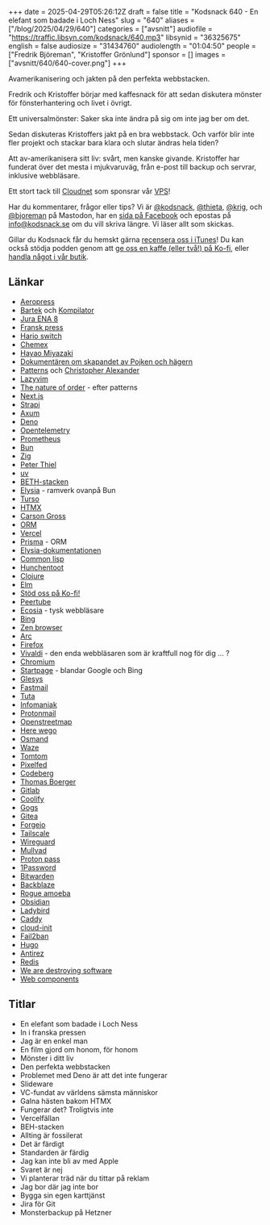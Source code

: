 +++
date = 2025-04-29T05:26:12Z
draft = false
title = "Kodsnack 640 - En elefant som badade i Loch Ness"
slug = "640"
aliases = ["/blog/2025/04/29/640"]
categories = ["avsnitt"]
audiofile = "https://traffic.libsyn.com/kodsnack/640.mp3"
libsynid = "36325675"
english = false
audiosize = "31434760"
audiolength = "01:04:50"
people = ["Fredrik Björeman", "Kristoffer Grönlund"]
sponsor = []
images = ["avsnitt/640/640-cover.png"]
+++

Avamerikanisering och jakten på den perfekta webbstacken.

Fredrik och Kristoffer börjar med kaffesnack för att sedan diskutera mönster för fönsterhantering och livet i övrigt.

Ett universalmönster: Saker ska inte ändra på sig om inte jag ber om det.

Sedan diskuteras Kristoffers jakt på en bra webbstack. Och varför blir inte fler projekt och stackar bara klara och slutar ändras hela tiden?

Att av-amerikanisera sitt liv: svårt, men kanske givande. Kristoffer har funderat över det mesta i mjukvaruväg, från e-post till backup och servrar, inklusive webbläsare.

Ett stort tack till [Cloudnet](https://www.cloudnet.se) som sponsrar vår [VPS](https://en.wikipedia.org/wiki/Virtual_private_server)!

Har du kommentarer, frågor eller tips? Vi är [@kodsnack](https://social.podsnack.se/@kodsnack), [@thieta](https://6510.nu/@thieta), [@krig](https://6510.nu/@krig), och [@bjoreman](https://toot.cafe/@bjoreman) på Mastodon, har en [sida på Facebook](https://www.facebook.com/) och epostas på [info@kodsnack.se](mailto:info@kodsnack.se) om du vill skriva längre. Vi läser allt som skickas.

Gillar du Kodsnack får du hemskt gärna [recensera oss i iTunes](https://itunes.apple.com/se/podcast/kodsnack/id561631498?l=en)! Du kan också stödja podden genom att <a href="https://ko-fi.com/kodsnack" rel="payment">ge oss en kaffe (eller två!) på Ko-fi</a>, eller [handla något i vår butik](https://shop.spreadshirt.se/kodsnack/).

## Länkar
* [Aeropress](https://en.wikipedia.org/wiki/AeroPress)
* [Bartek](https://brtk.se/) och [Kompilator](https://kompilator.se/)
* [Jura ENA 8](https://se.jura.com/sv/kaffe-for-hushallsbruk/kaffemaskiner/ENA-8-Full-Nordic-White-EC-15491)
* [Fransk press](https://en.wikipedia.org/wiki/French_press)
* [Hario switch](https://www.gringonordic.se/en/product/hario-switch-immersion-dripper/?srsltid=AfmBOordJIv8gV38D1bOWo8kgsLTPVdi9_gjIsVYo4cAQBt-ELLiX-GF)
* [Chemex](https://en.wikipedia.org/wiki/Chemex_Coffeemaker)
* [Hayao Miyazaki](https://en.wikipedia.org/wiki/Hayao_Miyazaki)
* [Dokumentären om skapandet av Pojken och hägern](https://en.wikipedia.org/wiki/Hayao_Miyazaki_and_the_Heron)
* [Patterns](https://en.wikipedia.org/wiki/A_Pattern_Language) och [Christopher Alexander](https://en.wikipedia.org/wiki/Christopher_Alexander)
* [Lazyvim](https://www.lazyvim.org/)
* [The nature of order](https://en.wikipedia.org/wiki/The_Nature_of_Order) - efter patterns
* [Next.js](https://nextjs.org/)
* [Strapi](https://strapi.io/)
* [Axum](https://github.com/tokio-rs/axum)
* [Deno](https://en.wikipedia.org/wiki/Deno_%28software%29)
* [Opentelemetry](https://opentelemetry.io/)
* [Prometheus](https://prometheus.io/)
* [Bun](https://bun.sh/)
* [Zig](https://ziglang.org/)
* [Peter Thiel](https://en.wikipedia.org/wiki/Peter_Thiel)
* [uv](https://astral.sh/blog/uv)
* [BETH-stacken](https://github.com/ethanniser/the-beth-stack)
* [Elysia](https://elysiajs.com/) - ramverk ovanpå Bun
* [Turso](https://turso.tech/beth)
* [HTMX](https://htmx.org/)
* [Carson Gross](https://bigsky.software/cv/)
* [ORM](https://en.wikipedia.org/wiki/Object%E2%80%93relational_mapping)
* [Vercel](https://en.wikipedia.org/wiki/Vercel)
* [Prisma](https://www.prisma.io/) - ORM
* [Elysia-dokumentationen](https://elysiajs.com/table-of-content.html#prerequisite-knowledge)
* [Common lisp](https://en.wikipedia.org/wiki/Common_Lisp)
* [Hunchentoot](https://edicl.github.io/hunchentoot/)
* [Clojure](https://clojure.org/)
* [Elm](https://elm-lang.org/)
* [Stöd oss på Ko-fi!](https://ko-fi.com/kodsnack)
* [Peertube](https://en.wikipedia.org/wiki/PeerTube)
* [Ecosia](https://www.ecosia.org/) - tysk webbläsare
* [Bing](https://en.wikipedia.org/wiki/Microsoft_Bing)
* [Zen browser](https://zen-browser.app/)
* [Arc](https://arc.net/)
* [Firefox](https://en.wikipedia.org/wiki/Firefox)
* [Vivaldi](https://vivaldi.com/sv/) - den enda webbläsaren som är kraftfull nog för dig … ?
* [Chromium](https://en.wikipedia.org/wiki/Chromium_%28web_browser%29)
* [Startpage](https://www.startpage.com/) - blandar Google och Bing
* [Glesys](https://glesys.se/)
* [Fastmail](https://www.fastmail.com/)
* [Tuta](https://tuta.com/sv)
* [Infomaniak](https://www.infomaniak.com/de)
* [Protonmail](https://proton.me/mail)
* [Openstreetmap](https://www.openstreetmap.org/#map=4/62.99/17.64)
* [Here wego](https://wego.here.com/?map=62.45014,13.86323,10)
* [Osmand](https://osmand.net/)
* [Waze](https://www.waze.com/)
* [Tomtom](https://sv.wikipedia.org/wiki/Tomtom)
* [Pixelfed](https://pixelfed.org/)
* [Codeberg](https://codeberg.org/)
* [Thomas Boerger](https://github.com/tboerger)
* [Gitlab](https://about.gitlab.com/)
* [Coolify](https://coolify.io/)
* [Gogs](https://gogs.io/)
* [Gitea](https://about.gitea.com/)
* [Forgejo](https://forgejo.org/)
* [Tailscale](https://tailscale.com/)
* [Wireguard](https://www.wireguard.com/)
* [Mullvad](https://mullvad.net/sv)
* [Proton pass](https://proton.me/pass)
* [1Password](https://1password.com/)
* [Bitwarden](https://bitwarden.com/)
* [Backblaze](https://www.backblaze.com/)
* [Rogue amoeba](https://rogueamoeba.com/)
* [Obsidian](https://obsidian.md/)
* [Ladybird](https://ladybird.org/)
* [Caddy](https://caddyserver.com/)
* [cloud-init](https://cloud-init.io/)
* [Fail2ban](https://github.com/fail2ban/fail2ban)
* [Hugo](https://gohugo.io/)
* [Antirez](https://antirez.com/latest/0)
* [Redis](https://en.wikipedia.org/wiki/Redis)
* [We are destroying software](https://antirez.com/news/145)
* [Web components](https://en.wikipedia.org/wiki/Web_Components)

## Titlar
* En elefant som badade i Loch Ness
* In i franska pressen
* Jag är en enkel man
* En film gjord om honom, för honom
* Mönster i ditt liv
* Den perfekta webbstacken
* Problemet med Deno är att det inte fungerar
* Slideware
* VC-fundat av världens sämsta människor
* Galna hästen bakom HTMX
* Fungerar det? Troligtvis inte
* Vercelfällan
* BEH-stacken
* Allting är fossilerat
* Det är färdigt
* Standarden är färdig
* Jag kan inte bli av med Apple
* Svaret är nej
* Vi planterar träd när du tittar på reklam
* Jag bor där jag inte bor
* Bygga sin egen karttjänst
* Jira för Git
* Monsterbackup på Hetzner